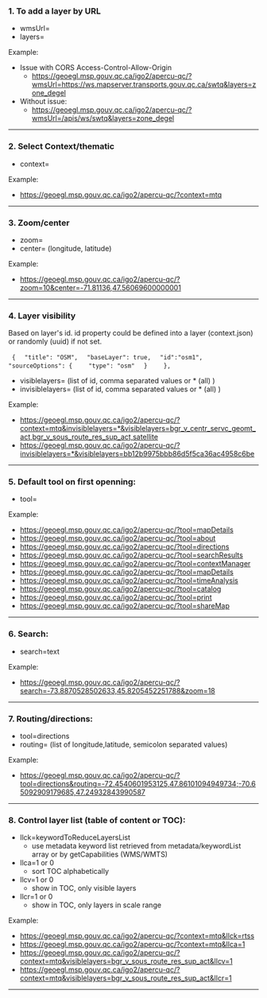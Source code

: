 ### 1. To add a layer by URL
* wmsUrl=
* layers=

Example:
* Issue with CORS Access-Control-Allow-Origin
    * https://geoegl.msp.gouv.qc.ca/igo2/apercu-qc/?wmsUrl=https://ws.mapserver.transports.gouv.qc.ca/swtq&layers=zone_degel
* Without issue:
    * https://geoegl.msp.gouv.qc.ca/igo2/apercu-qc/?wmsUrl=/apis/ws/swtq&layers=zone_degel
***
### 2. Select Context/thematic
* context=

Example:
* https://geoegl.msp.gouv.qc.ca/igo2/apercu-qc/?context=mtq
***
### 3. Zoom/center
* zoom=
* center=  (longitude, latitude)

Example:
* https://geoegl.msp.gouv.qc.ca/igo2/apercu-qc/?zoom=10&center=-71.81136,47.56069600000001
***
### 4. Layer visibility
Based on layer's id. id property could be defined into a layer (context.json) or randomly (uuid) if not set. 

` {`
`  "title": "OSM",`
`  "baseLayer": true,`
`  "id":"osm1",`
`  "sourceOptions": {`
`    "type": "osm"`
`  }`
`    },`

* visiblelayers= (list of id, comma separated values or * (all) )
* invisiblelayers= (list of id, comma separated values or * (all) )

Example:
* https://geoegl.msp.gouv.qc.ca/igo2/apercu-qc/?context=mtq&invisiblelayers=*&visiblelayers=bgr_v_centr_servc_geomt_act,bgr_v_sous_route_res_sup_act,satellite
* https://geoegl.msp.gouv.qc.ca/igo2/apercu-qc/?invisiblelayers=*&visiblelayers=bb12b9975bbb86d5f5ca36ac4958c6be
***
### 5. Default tool on first openning: 
* tool=


Example:
* https://geoegl.msp.gouv.qc.ca/igo2/apercu-qc/?tool=mapDetails
* https://geoegl.msp.gouv.qc.ca/igo2/apercu-qc/?tool=about
* https://geoegl.msp.gouv.qc.ca/igo2/apercu-qc/?tool=directions
* https://geoegl.msp.gouv.qc.ca/igo2/apercu-qc/?tool=searchResults
* https://geoegl.msp.gouv.qc.ca/igo2/apercu-qc/?tool=contextManager
* https://geoegl.msp.gouv.qc.ca/igo2/apercu-qc/?tool=mapDetails
* https://geoegl.msp.gouv.qc.ca/igo2/apercu-qc/?tool=timeAnalysis
* https://geoegl.msp.gouv.qc.ca/igo2/apercu-qc/?tool=catalog
* https://geoegl.msp.gouv.qc.ca/igo2/apercu-qc/?tool=print
* https://geoegl.msp.gouv.qc.ca/igo2/apercu-qc/?tool=shareMap
***
### 6. Search: 
* search=text

Example:
* https://geoegl.msp.gouv.qc.ca/igo2/apercu-qc/?search=-73.8870528502633,45.8205452251788&zoom=18
***
### 7. Routing/directions: 
* tool=directions
* routing=     (list of longitude,latitude, semicolon separated values)

Example:
* https://geoegl.msp.gouv.qc.ca/igo2/apercu-qc/?tool=directions&routing=-72.4540601953125,47.86101094949734;-70.65092909179685,47.24932843990587
***
### 8. Control layer list (table of content or TOC): 

* llck=keywordToReduceLayersList
    * use metadata keyword list retrieved from metadata/keywordList array or by getCapabilities (WMS/WMTS)
* llca=1 or 0
    * sort TOC alphabetically
* llcv=1 or 0
    * show in TOC, only visible layers
* llcr=1 or 0
    * show in TOC, only layers in scale range


Example:
* https://geoegl.msp.gouv.qc.ca/igo2/apercu-qc/?context=mtq&llck=rtss
* https://geoegl.msp.gouv.qc.ca/igo2/apercu-qc/?context=mtq&llca=1
* https://geoegl.msp.gouv.qc.ca/igo2/apercu-qc/?context=mtq&visiblelayers=bgr_v_sous_route_res_sup_act&llcv=1
* https://geoegl.msp.gouv.qc.ca/igo2/apercu-qc/?context=mtq&visiblelayers=bgr_v_sous_route_res_sup_act&llcr=1
***